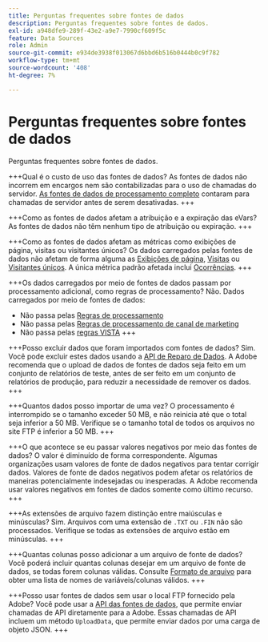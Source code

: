 ```yaml
---
title: Perguntas frequentes sobre fontes de dados
description: Perguntas frequentes sobre fontes de dados.
exl-id: a948dfe9-289f-43e2-a9e7-7990cf609f5c
feature: Data Sources
role: Admin
source-git-commit: e934de3938f013067d6bbd6b516b0444b0c9f782
workflow-type: tm+mt
source-wordcount: '408'
ht-degree: 7%

---
```


# Perguntas frequentes sobre fontes de dados

Perguntas frequentes sobre fontes de dados.

+++Qual é o custo de uso das fontes de dados?
As fontes de dados não incorrem em encargos nem são contabilizadas para o uso de chamadas do servidor. [As fontes de dados de processamento completo](full-processing-eol.md) contaram para chamadas de servidor antes de serem desativadas.
+++

+++Como as fontes de dados afetam a atribuição e a expiração das eVars?
As fontes de dados não têm nenhum tipo de atribuição ou expiração.
+++

+++Como as fontes de dados afetam as métricas como exibições de página, visitas ou visitantes únicos?
Os dados carregados pelas fontes de dados não afetam de forma alguma as [Exibições de página](/help/components/metrics/page-views.md), [Visitas](/help/components/metrics/visits.md) ou [Visitantes únicos](/help/components/metrics/unique-visitors.md). A única métrica padrão afetada inclui [Ocorrências](/help/components/metrics/occurrences.md).
+++

+++Os dados carregados por meio de fontes de dados passam por processamento adicional, como regras de processamento?
Não. Dados carregados por meio de fontes de dados:

* Não passa pelas [Regras de processamento](/help/admin/tools/manage-rs/edit-settings/general/processing-rules/pr-overview.md)
* Não passa pelas [Regras de processamento de canal de marketing](/help/admin/tools/manage-rs/edit-settings/marketing-channels/mc-proc-rules.md)
* Não passa pelas [regras VISTA](/help/technotes/vista.md)
+++

+++Posso excluir dados que foram importados com fontes de dados?
Sim. Você pode excluir estes dados usando a [API de Reparo de Dados](https://developer.adobe.com/analytics-apis/docs/2.0/guides/endpoints/data-repair/). A Adobe recomenda que o upload de dados de fontes de dados seja feito em um conjunto de relatórios de teste, antes de ser feito em um conjunto de relatórios de produção, para reduzir a necessidade de remover os dados.
+++

+++Quantos dados posso importar de uma vez?
O processamento é interrompido se o tamanho exceder 50 MB, e não reinicia até que o total seja inferior a 50 MB. Verifique se o tamanho total de todos os arquivos no site FTP é inferior a 50 MB.
+++

+++O que acontece se eu passar valores negativos por meio das fontes de dados?
O valor é diminuído de forma correspondente. Algumas organizações usam valores de fonte de dados negativos para tentar corrigir dados. Valores de fonte de dados negativos podem afetar os relatórios de maneiras potencialmente indesejadas ou inesperadas. A Adobe recomenda usar valores negativos em fontes de dados somente como último recurso.
+++

+++As extensões de arquivo fazem distinção entre maiúsculas e minúsculas?
Sim. Arquivos com uma extensão de `.TXT` ou `.FIN` não são processados. Verifique se todas as extensões de arquivo estão em minúsculas.
+++

+++Quantas colunas posso adicionar a um arquivo de fonte de dados?
Você poderá incluir quantas colunas desejar em um arquivo de fonte de dados, se todas forem colunas válidas. Consulte [Formato de arquivo](file-format.md) para obter uma lista de nomes de variáveis/colunas válidos.
+++

+++Posso usar fontes de dados sem usar o local FTP fornecido pela Adobe?
Você pode usar a [API das fontes de dados](https://developer.adobe.com/analytics-apis/docs/1.4/guides/data-sources/), que permite enviar chamadas de API diretamente para a Adobe. Essas chamadas de API incluem um método `UploadData`, que permite enviar dados por uma carga de objeto JSON.
+++
